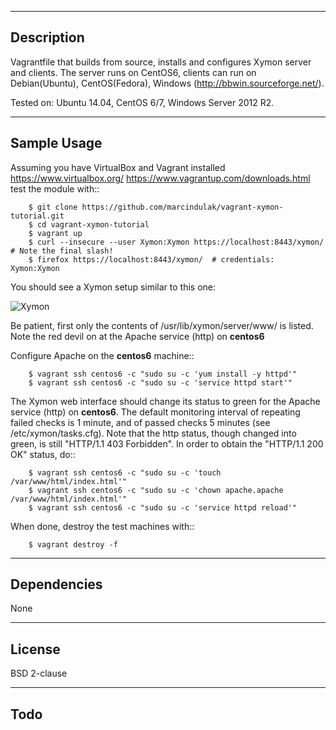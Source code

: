 -----------
Description
-----------

Vagrantfile that builds from source,
installs and configures Xymon server and clients.
The server runs on CentOS6, clients can run on Debian(Ubuntu), CentOS(Fedora),
Windows (http://bbwin.sourceforge.net/).

Tested on: Ubuntu 14.04, CentOS 6/7, Windows Server 2012 R2.

------------
Sample Usage
------------

Assuming you have VirtualBox and Vagrant installed
https://www.virtualbox.org/ https://www.vagrantup.com/downloads.html
test the module with::

        $ git clone https://github.com/marcindulak/vagrant-xymon-tutorial.git
        $ cd vagrant-xymon-tutorial
        $ vagrant up
        $ curl --insecure --user Xymon:Xymon https://localhost:8443/xymon/ # Note the final slash!
        $ firefox https://localhost:8443/xymon/  # credentials: Xymon:Xymon

You should see a Xymon setup similar to this one:

![Xymon](https://raw.github.com/marcindulak/vagrant-xymon-tutorial/master/screenshots/xymon.png)

Be patient, first only the contents of /usr/lib/xymon/server/www/ is listed.
Note the red devil on at the Apache service (http) on **centos6**

Configure Apache on the **centos6** machine::

        $ vagrant ssh centos6 -c "sudo su -c 'yum install -y httpd'"
        $ vagrant ssh centos6 -c "sudo su -c 'service httpd start'"

The Xymon web interface should change its status to green for the Apache service (http) on **centos6**.
The default monitoring interval of repeating failed checks is 1 minute,
and of passed checks 5 minutes (see /etc/xymon/tasks.cfg).
Note that the http status, though changed into green, is still "HTTP/1.1 403 Forbidden". In order
to obtain the "HTTP/1.1 200 OK" status, do::

        $ vagrant ssh centos6 -c "sudo su -c 'touch /var/www/html/index.html'"
        $ vagrant ssh centos6 -c "sudo su -c 'chown apache.apache /var/www/html/index.html'"
        $ vagrant ssh centos6 -c "sudo su -c 'service httpd reload'"

When done, destroy the test machines with::

        $ vagrant destroy -f


------------
Dependencies
------------

None


-------
License
-------

BSD 2-clause


----
Todo
----

